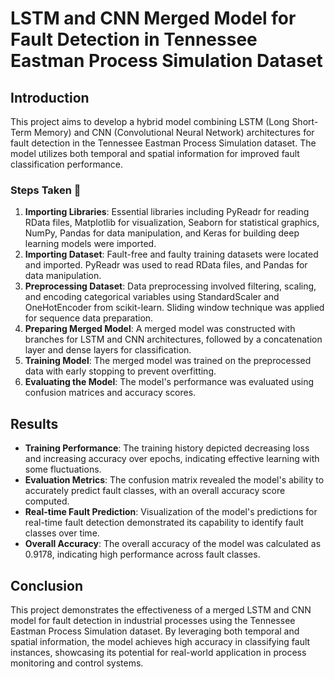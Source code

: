 # LSTM and CNN Merged Model for Fault Detection in Tennessee Eastman Process Simulation Dataset

## Introduction

This project aims to develop a hybrid model combining LSTM (Long Short-Term Memory) and CNN (Convolutional Neural Network) architectures for fault detection in the Tennessee Eastman Process Simulation dataset. The model utilizes both temporal and spatial information for improved fault classification performance.

### Steps Taken 🚀

1. **Importing Libraries**: Essential libraries including PyReadr for reading RData files, Matplotlib for visualization, Seaborn for statistical graphics, NumPy, Pandas for data manipulation, and Keras for building deep learning models were imported.
2. **Importing Dataset**: Fault-free and faulty training datasets were located and imported. PyReadr was used to read RData files, and Pandas for data manipulation.
3. **Preprocessing Dataset**: Data preprocessing involved filtering, scaling, and encoding categorical variables using StandardScaler and OneHotEncoder from scikit-learn. Sliding window technique was applied for sequence data preparation.
4. **Preparing Merged Model**: A merged model was constructed with branches for LSTM and CNN architectures, followed by a concatenation layer and dense layers for classification.
5. **Training Model**: The merged model was trained on the preprocessed data with early stopping to prevent overfitting.
6. **Evaluating the Model**: The model's performance was evaluated using confusion matrices and accuracy scores.

## Results

- **Training Performance**: The training history depicted decreasing loss and increasing accuracy over epochs, indicating effective learning with some fluctuations.
- **Evaluation Metrics**: The confusion matrix revealed the model's ability to accurately predict fault classes, with an overall accuracy score computed.
- **Real-time Fault Prediction**: Visualization of the model's predictions for real-time fault detection demonstrated its capability to identify fault classes over time.
- **Overall Accuracy**: The overall accuracy of the model was calculated as 0.9178, indicating high performance across fault classes.

## Conclusion

This project demonstrates the effectiveness of a merged LSTM and CNN model for fault detection in industrial processes using the Tennessee Eastman Process Simulation dataset. By leveraging both temporal and spatial information, the model achieves high accuracy in classifying fault instances, showcasing its potential for real-world application in process monitoring and control systems.

